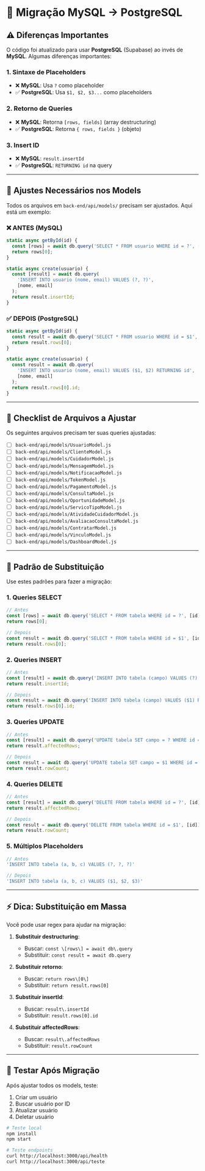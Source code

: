 # 🔄 Migração MySQL → PostgreSQL

## ⚠️ Diferenças Importantes

O código foi atualizado para usar **PostgreSQL** (Supabase) ao invés de **MySQL**. Algumas diferenças importantes:

### 1. **Sintaxe de Placeholders**
- ❌ **MySQL**: Usa `?` como placeholder
- ✅ **PostgreSQL**: Usa `$1, $2, $3...` como placeholders

### 2. **Retorno de Queries**
- ❌ **MySQL**: Retorna `[rows, fields]` (array destructuring)
- ✅ **PostgreSQL**: Retorna `{ rows, fields }` (objeto)

### 3. **Insert ID**
- ❌ **MySQL**: `result.insertId`
- ✅ **PostgreSQL**: `RETURNING id` na query

---

## 🔧 Ajustes Necessários nos Models

Todos os arquivos em `back-end/api/models/` precisam ser ajustados. Aqui está um exemplo:

### ❌ ANTES (MySQL)
```javascript
static async getById(id) {
  const [rows] = await db.query('SELECT * FROM usuario WHERE id = ?', [id]);
  return rows[0];
}

static async create(usuario) {
  const [result] = await db.query(
    'INSERT INTO usuario (nome, email) VALUES (?, ?)',
    [nome, email]
  );
  return result.insertId;
}
```

### ✅ DEPOIS (PostgreSQL)
```javascript
static async getById(id) {
  const result = await db.query('SELECT * FROM usuario WHERE id = $1', [id]);
  return result.rows[0];
}

static async create(usuario) {
  const result = await db.query(
    'INSERT INTO usuario (nome, email) VALUES ($1, $2) RETURNING id',
    [nome, email]
  );
  return result.rows[0].id;
}
```

---

## 📝 Checklist de Arquivos a Ajustar

Os seguintes arquivos precisam ter suas queries ajustadas:

- [ ] `back-end/api/models/UsuarioModel.js`
- [ ] `back-end/api/models/ClienteModel.js`
- [ ] `back-end/api/models/CuidadorModel.js`
- [ ] `back-end/api/models/MensagemModel.js`
- [ ] `back-end/api/models/NotificacaoModel.js`
- [ ] `back-end/api/models/TokenModel.js`
- [ ] `back-end/api/models/PagamentoModel.js`
- [ ] `back-end/api/models/ConsultaModel.js`
- [ ] `back-end/api/models/OportunidadeModel.js`
- [ ] `back-end/api/models/ServicoTipoModel.js`
- [ ] `back-end/api/models/AtividadeCuidadorModel.js`
- [ ] `back-end/api/models/AvaliacaoConsultaModel.js`
- [ ] `back-end/api/models/ContratarModel.js`
- [ ] `back-end/api/models/VinculoModel.js`
- [ ] `back-end/api/models/DashboardModel.js`

---

## 🤖 Padrão de Substituição

Use estes padrões para fazer a migração:

### 1. Queries SELECT
```javascript
// Antes
const [rows] = await db.query('SELECT * FROM tabela WHERE id = ?', [id]);
return rows[0];

// Depois
const result = await db.query('SELECT * FROM tabela WHERE id = $1', [id]);
return result.rows[0];
```

### 2. Queries INSERT
```javascript
// Antes
const [result] = await db.query('INSERT INTO tabela (campo) VALUES (?)', [valor]);
return result.insertId;

// Depois
const result = await db.query('INSERT INTO tabela (campo) VALUES ($1) RETURNING id', [valor]);
return result.rows[0].id;
```

### 3. Queries UPDATE
```javascript
// Antes
const [result] = await db.query('UPDATE tabela SET campo = ? WHERE id = ?', [valor, id]);
return result.affectedRows;

// Depois
const result = await db.query('UPDATE tabela SET campo = $1 WHERE id = $2', [valor, id]);
return result.rowCount;
```

### 4. Queries DELETE
```javascript
// Antes
const [result] = await db.query('DELETE FROM tabela WHERE id = ?', [id]);
return result.affectedRows;

// Depois
const result = await db.query('DELETE FROM tabela WHERE id = $1', [id]);
return result.rowCount;
```

### 5. Múltiplos Placeholders
```javascript
// Antes
'INSERT INTO tabela (a, b, c) VALUES (?, ?, ?)'

// Depois
'INSERT INTO tabela (a, b, c) VALUES ($1, $2, $3)'
```

---

## ⚡ Dica: Substituição em Massa

Você pode usar regex para ajudar na migração:

1. **Substituir destructuring**:
   - Buscar: `const \[rows\] = await db\.query`
   - Substituir: `const result = await db.query`

2. **Substituir retorno**:
   - Buscar: `return rows\[0\]`
   - Substituir: `return result.rows[0]`

3. **Substituir insertId**:
   - Buscar: `result\.insertId`
   - Substituir: `result.rows[0].id`

4. **Substituir affectedRows**:
   - Buscar: `result\.affectedRows`
   - Substituir: `result.rowCount`

---

## 🧪 Testar Após Migração

Após ajustar todos os models, teste:

1. Criar um usuário
2. Buscar usuário por ID
3. Atualizar usuário
4. Deletar usuário

```bash
# Teste local
npm install
npm start

# Teste endpoints
curl http://localhost:3000/api/health
curl http://localhost:3000/api/teste
```

